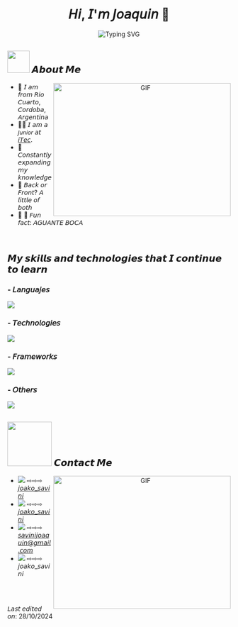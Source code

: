 <h1 align="center">
  𝘏𝘪, 𝘐'𝘮 𝘑𝘰𝘢𝘲𝘶𝘪𝘯​ 👋 
</h1>

<p align="center">
  <img src="https://readme-typing-svg.herokuapp.com/?color=ECECEC&size=32&center=true&vCenter=true&width=600&height=50&lines=Software+development+student" alt="Typing SVG" />
</p>

## <picture><img src = "https://github.com/7oSkaaa/7oSkaaa/blob/main/Images/about_me.gif?raw=true" width = 50px></picture> 𝘼𝙗𝙤𝙪𝙩 𝙈𝙚
<a target="_blank" align="center">
  <img align="right" top="500" height="300" width="400" alt="GIF" src="https://cdn.dribbble.com/users/1277312/screenshots/14733298/media/39b1045e593737587dd60e42c8422d1f.gif">
</a>

- :mate: 𝘐 𝘢𝘮 𝘧𝘳𝘰𝘮 𝘙𝘪𝘰 𝘊𝘶𝘢𝘳𝘵𝘰, 𝘊𝘰𝘳𝘥𝘰𝘣𝘢, 𝘈𝘳𝘨𝘦𝘯𝘵𝘪𝘯𝘢
- :student: 𝘐 𝘢𝘮 𝘢 `𝘑𝘶𝘯𝘪𝘰𝘳` 𝘢𝘵 [𝘪𝘛𝘦𝘤](https://www.itecriocuarto.org.ar/](https://www.itecriocuarto.org.ar/carreras/software)).
- :brain: 𝘊𝘰𝘯𝘴𝘵𝘢𝘯𝘵𝘭𝘺 𝘦𝘹𝘱𝘢𝘯𝘥𝘪𝘯𝘨 𝘮𝘺 𝘬𝘯𝘰𝘸𝘭𝘦𝘥𝘨𝘦
- :thinking: 𝘉𝘢𝘤𝘬 𝘰𝘳 𝘍𝘳𝘰𝘯𝘵? 𝘈 𝘭𝘪𝘵𝘵𝘭𝘦 𝘰𝘧 𝘣𝘰𝘵𝘩
- :blue_heart: :yellow_heart: 𝘍𝘶𝘯 𝘧𝘢𝘤𝘵: 𝘈𝘎𝘜𝘈𝘕𝘛𝘌 𝘉𝘖𝘊𝘈

<br>

## 𝙈𝙮 𝙨𝙠𝙞𝙡𝙡𝙨 𝙖𝙣𝙙 𝙩𝙚𝙘𝙝𝙣𝙤𝙡𝙤𝙜𝙞𝙚𝙨 𝙩𝙝𝙖𝙩 𝙄 𝙘𝙤𝙣𝙩𝙞𝙣𝙪𝙚 𝙩𝙤 𝙡𝙚𝙖𝙧𝙣
### - 𝘓𝘢𝘯𝘨𝘶𝘢𝘫𝘦𝘴
<span>
  <img src="https://skillicons.dev/icons?i=py,js,html,css">
<span/>

### - 𝘛𝘦𝘤𝘩𝘯𝘰𝘭𝘰𝘨𝘪𝘦𝘴
<span>
  <img src="https://skillicons.dev/icons?i=flask,react,nodejs,django,postman,r,arduino,figma"> 
<span/>

### - 𝘍𝘳𝘢𝘮𝘦𝘸𝘰𝘳𝘬𝘴
<span>
  <img src="https://skillicons.dev/icons?i=bootstrap">
<span/>

### - 𝘖𝘵𝘩𝘦𝘳𝘴
<span>
  <img src="https://skillicons.dev/icons?i=ubuntu,vscode,git,mysql">
</span>

<br>
 
## <picture><img src = "https://github.com/7oSkaaa/7oSkaaa/blob/main/Images/Connect-with-me.gif" width = 100px></picture> 𝘾𝙤𝙣𝙩𝙖𝙘𝙩 𝙈𝙚
<a target="_blank" align="center">
  <img align="right" top="500" height="300" width="400" alt="GIF" src="https://github.com/7oSkaaa/7oSkaaa/blob/main/Images/Right_Side.gif">
</a>

- <img src="https://skillicons.dev/icons?i=instagram"> ⇨⇨⇨ [𝘫𝘰𝘢𝘬𝘰_𝘴𝘢𝘷𝘪𝘯𝘪](https://www.instagram.com/joako_savini/)
- <img src="https://skillicons.dev/icons?i=twitter"> ⇨⇨⇨ [𝘫𝘰𝘢𝘬𝘰_𝘴𝘢𝘷𝘪𝘯𝘪](https://x.com/joako_savini)
- <img src="https://skillicons.dev/icons?i=gmail"> ⇨⇨⇨ [𝘴𝘢𝘷𝘪𝘯𝘪𝘫𝘰𝘢𝘲𝘶𝘪𝘯@𝘨𝘮𝘢𝘪𝘭.𝘤𝘰𝘮](mailto:savinijoaquin@gmail.com)
- <img src="https://skillicons.dev/icons?i=discord"> ⇨⇨⇨ 𝘫𝘰𝘢𝘬𝘰_𝘴𝘢𝘷𝘪𝘯𝘪

<br>
<br>

𝘓𝘢𝘴𝘵 𝘦𝘥𝘪𝘵𝘦𝘥 𝘰𝘯: 28/10/2024

<!---
JoakoSavini/JoakoSavini is a ✨ special ✨ repository because its `README.md` (this file) appears on your GitHub profile.
You can click the Preview link to take a look at your changes.
--->
